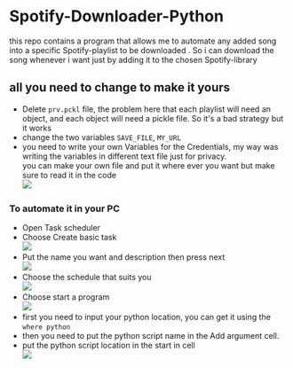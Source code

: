 # Spotify-Downloader-Python
this repo contains a program that allows me to automate any added song into a specific Spotify-playlist to be downloaded . So i can download the song whenever i want just by adding it to the chosen Spotify-library
## all you need to change to make it yours
<ul>
  <li>Delete <code>prv.pckl</code> file, the problem here that each playlist will need an object, and each object will need a pickle file. So it's a bad strategy but it works</li>
  <li>change the two variables <code>SAVE_FILE</code>, <code>MY_URL</code></li>
  <li>you need to write your own Variables for the Credentials, my way was writing the variables in different text file just for privacy.<br> you can make your own file and put it where ever you want but make sure to read it in the code <br><img src='https://github.com/Abdulrahman-Yasser/Spotify-Downloader-Python/assets/63866803/4203dbf5-10c0-438b-86fb-b2af5419e244'></li>  
</ul>

### To automate it in your PC
<ul>
  <li>Open Task scheduler</li>
  <li>Choose Create basic task<br>
  <img src='https://github.com/Abdulrahman-Yasser/Youtube-Downloader-Python/assets/63866803/7bb2f44c-2b29-4c43-b1ff-cf1711d8299b'>
  </li>
  <li>Put the name you want and description then press next<br>
    <img src='https://github.com/Abdulrahman-Yasser/Youtube-Downloader-Python/assets/63866803/98320e39-926f-4473-8b31-18213fd9934b'>
  </li>
  <li>Choose the schedule that suits you<br>
    <img src='https://github.com/Abdulrahman-Yasser/Youtube-Downloader-Python/assets/63866803/cc5cd81f-716b-4d1a-a957-8c20e7e32c0a'>
  </li>
  <li>Choose start a program<br>
    <img src='https://github.com/Abdulrahman-Yasser/Youtube-Downloader-Python/assets/63866803/ba4e8050-9412-4d2f-9483-4ee85a1fbc1b'>
  </li>
  <li>first you need to input your python location, you can get it using the <code>where python</code><br>
  </li>
  <li>then you need to put the python script name in the Add argument cell.
  </li>
  <li>put the python script location in the start in cell<br>
    <img src='https://github.com/Abdulrahman-Yasser/Youtube-Downloader-Python/assets/63866803/cb9ff30a-89f0-4bc6-99d1-1dfab998871d'>
  </li>
</ul>
